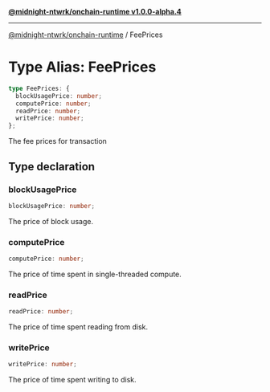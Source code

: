 [**@midnight-ntwrk/onchain-runtime v1.0.0-alpha.4**](../README.md)

***

[@midnight-ntwrk/onchain-runtime](../globals.md) / FeePrices

# Type Alias: FeePrices

```ts
type FeePrices: {
  blockUsagePrice: number;
  computePrice: number;
  readPrice: number;
  writePrice: number;
};
```

The fee prices for transaction

## Type declaration

### blockUsagePrice

```ts
blockUsagePrice: number;
```

The price of block usage.

### computePrice

```ts
computePrice: number;
```

The price of time spent in single-threaded compute.

### readPrice

```ts
readPrice: number;
```

The price of time spent reading from disk.

### writePrice

```ts
writePrice: number;
```

The price of time spent writing to disk.
